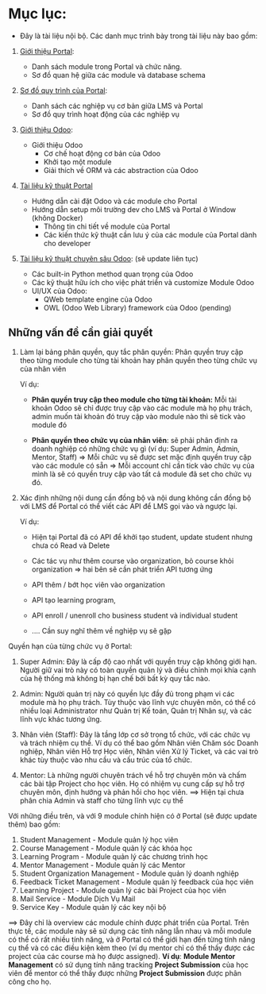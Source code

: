 # Mục lục:

- Đây là tài liệu nội bộ. Các danh mục trình bày trong tài liệu này bao gồm:
1. [Giới thiệu Portal](./odoo/1.Portal_documentation.md):
   
   - Danh sách module trong Portal và chức năng.
   - Sơ đồ quan hệ giữa các module và database schema

2. [Sơ đồ quy trình của Portal](./odoo/2.Business_flow_portal.md):
   
   - Danh sách các nghiệp vụ cơ bản giữa LMS và Portal
   - Sơ đồ quy trình hoạt động của các nghiệp vụ

3. [Giới thiệu Odoo](./odoo/3.Odoo_technical.md):
   
   - Giới thiệu Odoo
     - Cơ chế hoạt động cơ bản của Odoo
     - Khởi tạo một module
     - Giải thích về ORM và các abstraction của Odoo

4. [Tài liệu kỹ thuật Portal](./odoo/4.Portal_techincal.md)
   
   - Hướng dẫn cài đặt Odoo và các module cho Portal
   - Hướng dẫn setup môi trường dev cho LMS và Portal ở Window (không Docker)
     - Thông tin chi tiết về module của Portal
     - Các kiến thức kỹ thuật cần lưu ý của các module của Portal dành cho developer

5. [Tài liệu kỹ thuật chuyên sâu Odoo](./odoo/5.advanced_odoo): (sẽ update liên tục)
   
   - Các built-in Python method quan trọng của Odoo
   - Các kỹ thuật hữu ích cho việc phát triển và customize Module Odoo
   - UI/UX của Odoo:
     - QWeb template engine của Odoo
     - OWL (Odoo Web Library) framework của Odoo (pending)

## Những vấn đề cần giải quyết

1. Làm lại bảng phân quyền, quy tắc phân quyền: Phân quyền truy cập theo từng module cho từng tài khoản hay phân quyền theo từng chức vụ của nhân viên
   
   Ví dụ:
   
   - **Phân quyền truy cập theo module cho từng tài khoản:** Mỗi tài khoản Odoo sẽ chỉ được truy cập vào các module mà họ phụ trách, admin muốn tài khoản đó truy cập vào module nào thì sẽ tick vào module đó
   
   - **Phân quyền theo chức vụ của nhân viên**: sẽ phải phân định ra doanh nghiệp có những chức vụ gì (ví dụ: Super Admin, Admin, Mentor, Staff) => Mỗi chức vụ sẽ được set mặc định quyền truy cập vào các module có sẵn => Mỗi account chỉ cần tick vào chức vụ của mình là sẽ có quyền truy cập vào tất cả module đã set cho chức vụ đó.


2. Xác định những nội dung cần đồng bộ và nội dung không cần đồng bộ với LMS để Portal có thể viết các API để LMS gọi vào và ngược lại.
   
   Ví dụ: 
   
   - Hiện tại Portal đã có API để khởi tạo student, update student nhưng chưa có Read và Delete
   
   - Các tác vụ như thêm course vào organization, bỏ course khỏi organization => hai bên sẽ cần phát triển API tương ứng
   
   - API thêm / bớt học viên vào organization
   
   - API tạo learning program, 
   
   - API enroll / unenroll cho business student và individual student
   
   - .... Cần suy nghĩ thêm về nghiệp vụ sẽ gặp


Quyền hạn của từng chức vụ ở Portal:

1. Super Admin: Đây là cấp độ cao nhất với quyền truy cập không giới hạn. Người giữ vai trò này có toàn quyền quản lý và điều chỉnh mọi khía cạnh của hệ thống mà không bị hạn chế bởi bất kỳ quy tắc nào.

2. Admin: Người quản trị này có quyền lực đầy đủ trong phạm vi các module mà họ phụ trách. Tùy thuộc vào lĩnh vực chuyên môn, có thể có nhiều loại Administrator như Quản trị Kế toán, Quản trị Nhân sự, và các lĩnh vực khác tương ứng.

3. Nhân viên (Staff): Đây là tầng lớp cơ sở trong tổ chức, với các chức vụ và trách nhiệm cụ thể. Ví dụ có thể bao gồm Nhân viên Chăm sóc Doanh nghiệp, Nhân viên Hỗ trợ Học viên, Nhân viên Xử lý Ticket, và các vai trò khác tùy thuộc vào nhu cầu và cấu trúc của tổ chức.

4. Mentor: Là những người chuyên trách về hỗ trợ chuyên môn và chấm các bài tập Project cho học viên. Họ có nhiệm vụ cung cấp sự hỗ trợ chuyên môn, định hướng và phản hồi cho học viên.
==> Hiện tại chưa phân chia Admin và staff cho từng lĩnh vực cụ thể 

Với những điều trên, và với 9 module chính hiện có ở Portal (sẽ được update thêm) bao gồm:
1. Student Management - Module quản lý học viên
2. Course Management - Module quản lý các khóa học
3. Learning Program - Module quản lý các chương trình học
4. Mentor Management - Module quản lý các Mentor
5. Student Organization Management - Module quản lý doanh nghiệp
6. Feedback Ticket Management - Module quản lý feedback của học viên
7. Learning Project - Module quản lý các bài Project của học viên
8. Mail Service - Module Dịch Vụ Mail
9. Service Key - Module quản lý các key nội bộ

==> Đây chỉ là overview các module chính được phát triển của Portal. Trên thực tế, các module này sẽ sử dụng các tính năng lẫn nhau và mỗi module có thể có rất nhiều tính năng, và ở Portal có thể giới hạn đến từng tính năng cụ thể và có các điều kiện kèm theo (ví dụ mentor chỉ có thể thấy được các project của các course mà họ được assigned).
**Ví dụ**: **Module Mentor Management** có sử dụng tính năng tracking **Project Submission** của học viên để mentor có thể thấy được những **Project Submission** được phân công cho họ.





